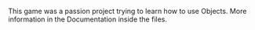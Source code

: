 This game was a passion project trying to learn how to use Objects. 
More information in the Documentation inside the files.
